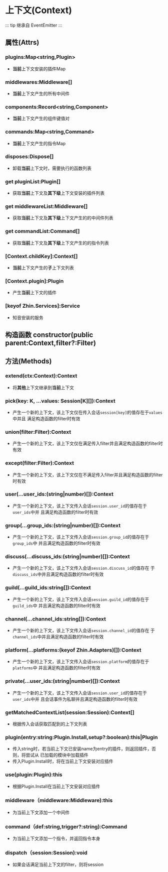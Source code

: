 # 上下文(Context)

::: tip 继承自 EventEmitter :::

## 属性(Attrs)

### plugins:Map<string,Plugin>

- **当前**上下文安装的插件Map

### middlewares:Middleware[]

- **当前**上下文产生的所有中间件

### components:Record<string,Component>

- **当前**上下文产生的组件键值对

### commands:Map<string,Command>

- **当前**上下文产生的指令Map

### disposes:Dispose[]

- 卸载**当前**上下文时，需要执行的函数列表

### get pluginList:Plugin[]

- 获取**当前**上下文及**其下级**上下文安装的插件列表

### get middlewareList:Middleware[]

- 获取**当前**上下文及**其下级**上下文产生的的中间件列表

### get commandList:Command[]

- 获取**当前**上下文及**其下级**上下文产生的的指令列表

### [Context.childKey]:Context[]

- **当前**上下文产生的**子**上下文列表

### [Context.plugin]:Plugin

- 产生**当前**上下文的插件

### [keyof Zhin.Services]:Service

- 知音安装的服务

## 构造函数 constructor(public parent:Context,filter?:Filter)

## 方法(Methods)

### extend(ctx:Context):Context

- 将**其他**上下文继承到**当前**上下文

### pick(key: K, ...values: Session[K][]):Context

- 产生一个新的上下文，该上下文仅在传入会话`session[key]`的值存在于`values`中并且
  满足构造函数的filter时有效

### union(filter:Filter):Context

- 产生一个新的上下文，该上下文仅在满足传入filter并且满足构造函数的filter时有效

### except(filter:Filter):Context

- 产生一个新的上下文，该上下文仅在不满足传入filter并且满足构造函数的filter时有效

### user(...user_ids:(string|number)[]):Context

- 产生一个新的上下文，该上下文传入会话`session.user_id`的值存在于`user_ids`中并
  且满足构造函数的filter时有效

### group(...group_ids:(string|number)[]):Context

- 产生一个新的上下文，该上下文传入会话`session.group_id`的值存在于`group_ids`中
  并且满足构造函数的filter时有效

### discuss(...discuss_ids:(string|number)[]):Context

- 产生一个新的上下文，该上下文传入会话`session.discuss_id`的值存在
  于`discuss_ids`中并且满足构造函数的filter时有效

### guild(...guild_ids:string[]):Context

- 产生一个新的上下文，该上下文传入会话`session.guild_id`的值存在于`guild_ids`中
  并且满足构造函数的filter时有效

### channel(...channel_ids:string[]):Context

- 产生一个新的上下文，该上下文传入会话`session.channel_id`的值存在
  于`channel_ids`中并且满足构造函数的filter时有效

### platform(...platforms:(keyof Zhin.Adapters)[]):Context

- 产生一个新的上下文，该上下文传入会话`session.platform`的值存在于`platforms`中
  并且满足构造函数的filter时有效

### private(...user_ids:(string|number)[]):Context

- 产生一个新的上下文，该上下文传入会话`session.user_id`的值存在于`user_ids`中并
  且会话事件为私聊并且满足构造函数的filter时有效

### getMatchedContextList(session:Session):Context[]

- 根据传入会话获取匹配到的上下文列表

### plugin(entry:string:Plugin.Install,setup?:boolean):this|Plugin

- 传入string时，若当前上下文已安装name为entry的插件，则返回插件，否则，将尝试从
  已加载的模块中加载插件
- 传入Plugin.Install时，将在当前上下文安装对应插件

### use(plugin:Plugin):this

- 根据Plugin.Install在当前上下文安装对应插件

### middleware（middleware:Middleware):this

- 为当前上下文添加一个中间件

### command（def:string,trigger?:string):Command

- 为当前上下文添加一个指令，并返回指令本身

### dispatch（session:Session):void

- 如果会话满足当前上下文的filter，则将session
